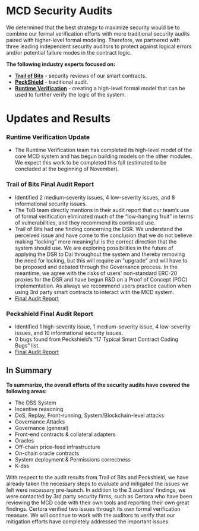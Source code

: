 # MCD Security Audits

We determined that the best strategy to maximize security would be to combine our formal verification efforts with more traditional security audits paired with higher-level formal modeling. Therefore, we partnered with three leading independent security auditors to protect against logical errors and/or potential failure modes in the contract logic. 

**The following industry experts focused on:** 
- **[Trail of Bits](https://www.trailofbits.com/)** - security reviews of our smart contracts. 
- **[PeckShield](https://peckshield.com/)** - traditional audit. 
- **[Runtime Verification](https://runtimeverification.com/smartcontract/)** - creating a high-level formal model that can be used to further verify the logic of the system.

# Updates and Results

### Runtime Verification Update
- The Runtime Verification team has completed its high-level model of the core MCD system and has begun building models on 
the other modules.  We expect this work to be completed this fall (estimated to be concluded at the beginning of November). 

### Trail of Bits Final Audit Report 
- Identified 2 medium-severity issues, 4 low-severity issues, and 8 informational security issues.
- The ToB team directly mentions in their audit report that our team’s use of formal verification eliminated much of the “low-hanging fruit” in terms of vulnerabilities, and they recommend its continued use.
- Trail of Bits had one finding concerning the DSR. We understand the perceived issue and have come to the conclusion that we do not believe making “locking” more meaningful is the correct direction that the system should use. We are exploring possibilities in the future of applying the DSR to Dai throughout the system and thereby removing the need for locking, but this will require an "upgrade" and will have to be proposed and debated through the Governance process. In the meantime, we agree with the risks of users' non-standard ERC-20 proxies for the DSR and have begun R&D on a Proof of Concept (POC) implementation. As always we recommend users practice caution when using 3rd party smart contracts to interact with the MCD system.
- [Final Audit Report](https://github.com/makerdao/mcd-security/blob/master/Audit%20Reports/TOB_MakerDAO_Final_Report.pdf)

### Peckshield Final Audit Report 
- Identified 1 high-severity issue, 1 medium-severity issue, 4 low-severity issues, and 10 informational security issues.
- 0 bugs found from Peckshield’s “17 Typical Smart Contract Coding Bugs” list. 
- [Final Audit Report](https://github.com/makerdao/mcd-security/blob/master/Audit%20Reports/PeckShield_Final_Audit_Report.pdf)

## In Summary 

**To summarize, the overall efforts of the security audits have covered the following areas:**
- The DSS System
- Incentive reasoning
- DoS, Replay, Front-running, System/Blockchain-level attacks 
- Governance Attacks
- Governance (general)
- Front-end contracts & collateral adapters
- Oracles
- Off-chain price-feed infrastructure
- On-chain oracle contracts
- System deployment & Permissions correctness
- K-dss

With respect to the audit results from Trail of Bits and Peckshield, we have already taken the necessary steps to evaluate and mitigated the issues we felt were necessary pre-launch. In addition to the 3 auditors’ findings, we were contacted by 3rd party security firms, such as Certora who have been reviewing the MCD code with their own tools and reporting their own great findings. Certora verified two issues through its own formal verification measure. We will continue to work with the auditors to verify that our mitigation efforts have completely addressed the important issues. 
